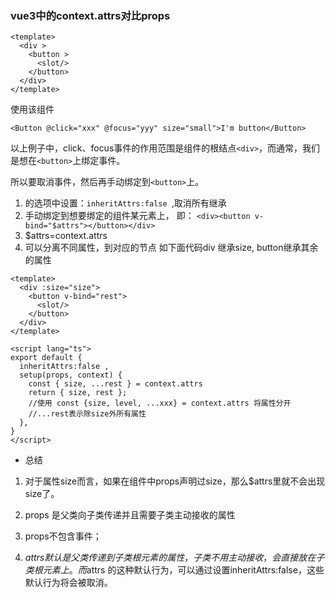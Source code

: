 ### vue3中的context.attrs对比props
~~~vue
<template>
  <div >
    <button >
      <slot/>
    </button>
  </div>
</template>
~~~
使用该组件
~~~vue
<Button @click="xxx" @focus="yyy" size="small">I'm button</Button>
~~~
以上例子中，click、focus事件的作用范围是组件的根结点`<div>`，而通常，我们是想在`<button>`上绑定事件。

所以要取消事件，然后再手动绑定到`<button>`上。
1. 的选项中设置：`inheritAttrs:false `,取消所有继承
2. 手动绑定到想要绑定的组件某元素上， 即：
`<div><button v-bind="$attrs"></button></div>`
3. $attrs=context.attrs
4. 可以分离不同属性，到对应的节点
如下面代码div 继承size, button继承其余的属性
~~~vue
<template>
  <div :size="size">
    <button v-bind="rest">
      <slot/>
    </button>
  </div>
</template>

<script lang="ts">
export default {
  inheritAttrs:false ,
  setup(props, context) {
    const { size, ...rest } = context.attrs
    return { size, rest };
    //使用 const {size, level, ...xxx} = context.attrs 将属性分开
    //...rest表示除size外所有属性
  },
}
</script>
~~~

* 总结
1. 对于属性size而言，如果在组件中props声明过size，那么$attrs里就不会出现size了。

2. props 是父类向子类传递并且需要子类主动接收的属性

3. props不包含事件；
4. $attrs 默认是父类传递到子类根元素的属性，子类不用主动接收，会直接放在子类根元素上。 而$attrs 的这种默认行为，可以通过设置inheritAttrs:false，这些默认行为将会被取消。



